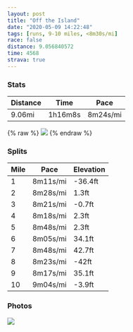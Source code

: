 ```yaml
---
layout: post
title: "Off the Island"
date: "2020-05-09 14:22:48"
tags: [runs, 9-10 miles, <8m30s/mi]
race: false
distance: 9.056840572
time: 4568
strava: true
---
```


### Stats

| Distance | Time | Pace |
|----------|------|------|
|9.06mi|1h16m8s|8m24s/mi|

{% raw %}
<img src='https://maps.googleapis.com/maps/api/staticmap?maptype=roadmap&path=enc:ufwwF`qsbMGT?`@M`@]v@UTc@|A]j@ETd@v@p@\Z`@vBtAVf@z@l@R^B\SdAQjBUZSbA?z@_BjEa@lBaA`D?Pn@ZDJQHw@QIHFDAGEv@RZlAdAlAn@dBlAhCnAt@v@~BxAj@r@nDdAxBXnE`BxC_@tAClAUjAA~B_AN_@TKhAZpCDnARtCNxA\nACJJd@Fd@\tA`@Z?p@W|AFzB^~Ab@pH|@|@XrBvA^BjCbAjDPlDEzCb@zCB`BPvBOrFr@zK\xCVz@?\JlAKrDBxARf@ThIVrAVtJ|@rAX`I~@jALl@CvAZfBz@t@L^Bt@_@nA?jGjALVOtA?d@HTCn@Qz@DzAYbCS~C@f@TRjAHzAZrE^p@PvBLpAXn@?TK|@Hp@XnCZLUCiBDi@Pg@Fw@tAClE`B@LMTGh@Pv@@|@Rd@bA?tAXl@Xf@?f@R`@ElA^VAlE`AxAA`@JV[Lw@Bo@Ve@z@G~Aj@p@PXhCV^ZNtARlEw@n@g@N_@?iASe@e@s@Z{@ZuABmBRcA_@_BA]JqAKoABMYcBDATl@Fg@Bq@Ko@W]Ie@Cw@Dc@Qg@FUGYG}AF{@WSHq@|@sAiAQCm@OUNEBo@LI@Oo@kASSCcAEKgAw@Jc@_@w@?WQIyA@SI?Gq@EK_@a@U@Ky@c@Dk@KIEs@SeATYDS{@Fc@e@Kc@HcBAYp@iAc@gAaAgBCu@_AaCa@m@UMqAqCsAgAoBfBW^Kp@s@dAs@ZcAnAw@rBAVg@lBq@f@K\V~AFFCR]NUGa@}B_@m@C]p@{AbAaB`Aw@nB_D|B_Dx@y@|BcEzD_FtCeEfAeANe@`CoCfIgL~CaE^w@x@{@~DiFbGwIxBmCxCiFbAkA^Wr@Mv@NtCArDPjB^fB@PH@Q\g@Dm@Mm@?kDVs@\IzAJvAj@BMR@`Af@dAELIz@\hADn@Gp@Ll@G~@Tn@El@c@jBCPKFo@Zc@b@kBAe@Pw@j@]HMCQf@qATwARa@ZWD[^i@JWVSGa@VcAEW_@m@OeAh@uCO[Iy@YaABm@ZyADo@BoAU_BVmCCaBJ{AFgGFYG}E\mBC[BUMe@LaBO_CBoEEcABmCLwAGuAByALuAGq@Bm@La@@u@Y{AHkAKyADi@CYQa@mAQeATk@Ee@X&key=AIzaSyC1MId7bFpkLXNAaYhBSTb8jLyiSqzbDtM&size=800x800&markers=color:yellow|label:S|40.75643,-73.99713&markers=color:green|label:F|40.6907199999999,-73.96657999999992'>
{% endraw %}

### Splits

| Mile | Pace | Elevation |
|------|------|-----------|
|1|8m11s/mi|-36.4ft|
|2|8m28s/mi|1.3ft|
|3|8m21s/mi|-0.7ft|
|4|8m18s/mi|2.3ft|
|5|8m48s/mi|2.3ft|
|6|8m05s/mi|34.1ft|
|7|8m48s/mi|42.7ft|
|8|8m23s/mi|-42ft|
|9|8m17s/mi|35.1ft|
|10|9m04s/mi|-3.9ft|

### Photos
<img src='https://dgtzuqphqg23d.cloudfront.net/tswMam-2v6xUNNZFC4nnV0edjkTOKq4F4Lb4J1I0-gQ-432x768.jpg'>
